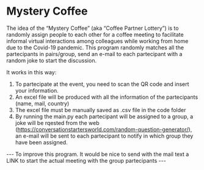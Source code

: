 # Mystery Coffee
The idea of the “Mystery Coffee” (aka “Coffee Partner Lottery”) is to randomly assign people to each
other for a coffee meeting to facilitate informal virtual interactions among colleagues while
working from home due to the Covid-19 pandemic. 
This program randomly matches all the partecipants in pairs/group, send an e-mail to each partecipant with a random joke to start the discussion. 

It works in this way:
1. To partecipate at the event, you need to scan the QR code and insert your information.
2. An excel file will be produced with all the information of the partecipants (name, mail, country)
3. The excel file must be manually saved as .csv file in the code folder
4. By running the main.py each partecipant will be assigned to a group, a joke will be rqested from the web (https://conversationstartersworld.com/random-question-generator/), an e-mail will be sent to each partecipant to notify in which group they have been assigned.

--- To improve this program. It would be nice to send with the mail text a LINK to start the actual meeting with the group partecipants ---




